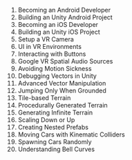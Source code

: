 1. Becoming an Android Developer
1. Building an Unity Android Project
1. Becoming an iOS Developer
1. Building an Unity iOS Project
1. Setup a VR Camera
1. UI in VR Environments
1. Interacting with Buttons
1. Google VR Spatial Audio Sources
1. Avoiding Motion Sickness
1. Debugging Vectors in Unity
1. Advanced Vector Manipulation
1. Jumping Only When Grounded
1. Tile-based Terrain
1. Procedurally Generated Terrain
1. Generating Infinite Terrain
1. Scaling Down or Up
1. Creating Nested Prefabs
1. Moving Cars with Kinematic Colliders
1. Spawning Cars Randomly
1. Understanding Bell Curves
